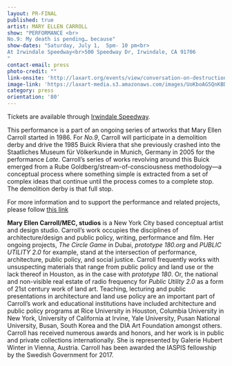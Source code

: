 ```yaml
---
layout: PR-FINAL
published: true
artist: MARY ELLEN CARROLL
show: "PERFORMANCE <br>
No.9: My death is pending… because"
show-dates: "Saturday, July 1,  5pm- 10 pm<br>
At Irwindale Speedway<br>500 Speedway Dr, Irwindale, CA 91706
"
contact-email: press
photo-credit: ""
link-onsite: 'http://laxart.org/events/view/conversation-on-destruction-and-demolition-mary-ellen-carroll-in-conversation-with-catherine-taft/'
image-link: 'https://laxart-media.s3.amazonaws.com/images/UoKboAG5QnKBDTQFZ3Av4g.png'
category: press
orientation: '80'
---
```

Tickets are available through <a href="https://tix.extremetix.com/webtix/3619/event/70045?salesRef=">Irwindale Speedway</a>.


This performance is a part of an ongoing series of artworks that Mary Ellen Carroll started in 1986. For *No.9*, Carroll will participate in a demolition derby and drive the 1985 Buick Riviera that she previously crashed into the Staatliches Museum für Völkerkunde in Munich, Germany in 2005 for the performance *Late*. Carroll’s series of works revolving around this Buick emerged from a Rube Goldberg/stream-of-consciousness methodology—a conceptual process where something simple is extracted from a set of complex ideas that continue until the process comes to a complete stop. The demolition derby is that full stop.

For more information and to support the performance and related projects, please follow <a href="https://www.kickstarter.com/projects/510980453/no-9a-performance-within-a-demolition-derby-in-la?ref=thanks_share">this link</a>

**Mary Ellen Carroll/MEC, studios** is a New York City based conceptual artist and design studio. Carroll’s work occupies the disciplines of architecture/design and public policy, writing, performance and film. Her ongoing projects, *The Circle Game* in Dubai, *prototype 180.org* and *PUBLIC UTILITY 2.0* for example, stand at the intersection of performance, architecture, public policy, and social justice. Carroll frequently works with unsuspecting materials that range from public policy and land use or the lack thereof in Houston, as in the case with *prototype 180*. Or, the national and non-visible real estate of radio frequency for *Public Utility 2.0*  as a form of 21st century work of land art. Teaching, lecturing and public presentations in architecture and land use policy are an important part of Carroll’s work and educational institutions have included architecture and public policy programs at Rice University in Houston, Columbia University in New York, University of California at Irvine, Yale University, Pusan National University, Busan, South Korea and the DIA Art Foundation amongst others. Carroll has received numerous awards and honors, and her work is in public and private collections internationally. She is represented by Galerie Hubert Winter in Vienna, Austria. Carroll has been awarded the IASPIS fellowship by the Swedish Government for 2017.
